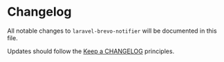 # Changelog

All notable changes to `laravel-brevo-notifier` will be documented in this file.

Updates should follow the [Keep a CHANGELOG](http://keepachangelog.com/) principles.
